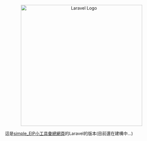 <p align="center"><a href="https://laravel.com" target="_blank"><img src="https://raw.githubusercontent.com/laravel/art/master/logo-lockup/5%20SVG/2%20CMYK/1%20Full%20Color/laravel-logolockup-cmyk-red.svg" width="400" alt="Laravel Logo"></a></p>

這是<a href="https://github.com/longsky0106/simple_EIP">simple_EIP小工具彙總網頁</a>的Laravel的版本(目前還在建構中...)